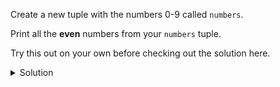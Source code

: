 Create a new tuple with the numbers 0-9 called `numbers`.

Print all the **even** numbers from your `numbers` tuple.



Try this out on your own before checking out the solution here.
<details>
<summary>Solution</summary>
<div> 

```python
numbers = (0, 1, 2, 3, 4, 5, 6, 7, 8, 9)
print(numbers[::2])
```
</div>
</details>


